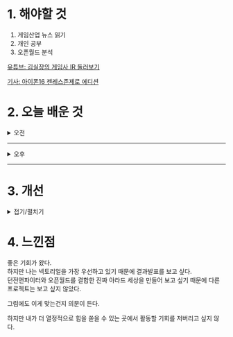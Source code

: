 
# 1. 해야할 것

1. 게임산업 뉴스 읽기 
2. 개인 공부  
3. 오픈월드 분석

[유튜브: 김실장의 게임사 IR 둘러보기](https://www.youtube.com/watch?v=EARjJaGCB0Y)

[기사: 아이폰16 젠레스존제로 에디션](https://www.inven.co.kr/webzine/news/?news=301413)

# 2. 오늘 배운 것

<details>
<summary>오전</summary>

## 오늘의 뉴스
### 아이폰16 젠레스 존 제로 에디션
![image](https://github.com/user-attachments/assets/85fdc24f-4d0c-45d2-885b-6f853baf4224)
```
게임 산업이 표면상으로 올라온 것을 확실하게 알 수 있는 대목 중 하나.
게임 캐릭터가 핸드폰과 같은 대중적인 아이템에 콜라보로 나온다는 것이다.
내가 만든 게임의 캐릭터가 이렇게 콜라보해서 나온다면 정말 기쁠 것 같다.
```



</details>

****

<details>
<summary>오후</summary>


</details>

****


# 3. 개선


<details>
<summary>접기/펼치기</summary>


</details>



# 4. 느낀점
좋은 기회가 왔다.\
하지만 나는 넥토리얼을 가장 우선하고 있기 때문에 결과발표를 보고 싶다.\
던전앤파이터와 오픈월드를 결합한 진짜 아라드 세상을 만들어 보고 싶기 때문에 다른 프로젝트는 보고 싶지 않았다.

그럼에도 이게 맞는건지 의문이 든다.

하지만 내가 더 열정적으로 힘을 쏟을 수 있는 곳에서 활동할 기회를 저버리고 싶지 않다.

